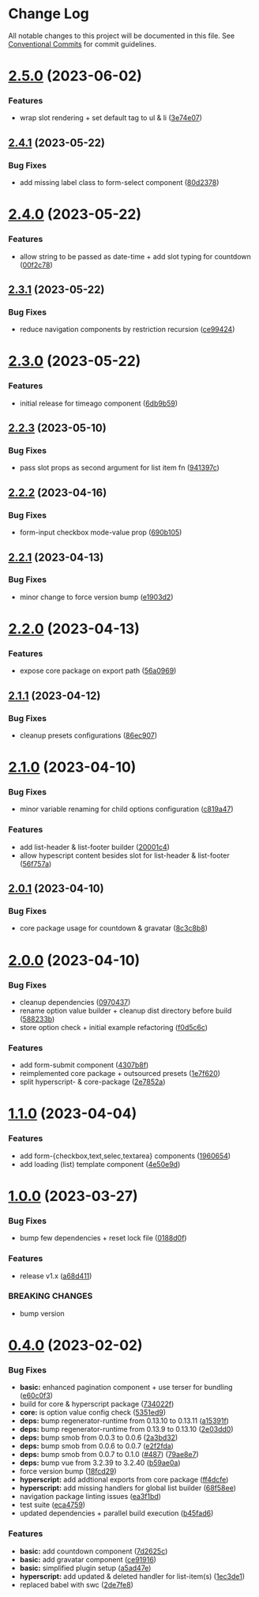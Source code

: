 # Change Log

All notable changes to this project will be documented in this file.
See [Conventional Commits](https://conventionalcommits.org) for commit guidelines.

# [2.5.0](https://github.com/Tada5hi/vue-layout/compare/v2.4.1...v2.5.0) (2023-06-02)


### Features

* wrap slot rendering + set default tag to ul & li ([3e74e07](https://github.com/Tada5hi/vue-layout/commit/3e74e0742a52aee24060e5fe29cbae3b9c25e915))





## [2.4.1](https://github.com/Tada5hi/vue-layout/compare/v2.4.0...v2.4.1) (2023-05-22)


### Bug Fixes

* add missing label class to form-select component ([80d2378](https://github.com/Tada5hi/vue-layout/commit/80d2378643503dfed0d3b896b8ecc74a88f75068))





# [2.4.0](https://github.com/Tada5hi/vue-layout/compare/v2.3.1...v2.4.0) (2023-05-22)


### Features

* allow string to be passed as date-time + add slot typing for countdown ([00f2c78](https://github.com/Tada5hi/vue-layout/commit/00f2c7889f3a4ae6e051605be1a5332ed85b1259))





## [2.3.1](https://github.com/Tada5hi/vue-layout/compare/v2.3.0...v2.3.1) (2023-05-22)


### Bug Fixes

* reduce navigation components by restriction recursion ([ce99424](https://github.com/Tada5hi/vue-layout/commit/ce99424160fb74ef91afc9a837f2672d5f3936b9))





# [2.3.0](https://github.com/Tada5hi/vue-layout/compare/v2.2.3...v2.3.0) (2023-05-22)


### Features

* initial release for timeago component ([6db9b59](https://github.com/Tada5hi/vue-layout/commit/6db9b593b7678bf9788141795559553ec8fdf860))





## [2.2.3](https://github.com/Tada5hi/vue-layout/compare/v2.2.2...v2.2.3) (2023-05-10)


### Bug Fixes

* pass slot props as second argument for list item fn ([941397c](https://github.com/Tada5hi/vue-layout/commit/941397c78cd33426de29533378de0aa5fb5b6aa1))





## [2.2.2](https://github.com/Tada5hi/vue-layout/compare/v2.2.1...v2.2.2) (2023-04-16)


### Bug Fixes

* form-input checkbox mode-value prop ([690b105](https://github.com/Tada5hi/vue-layout/commit/690b105fb754b1a852aaac9a75901cebff2d9209))





## [2.2.1](https://github.com/Tada5hi/vue-layout/compare/v2.2.0...v2.2.1) (2023-04-13)


### Bug Fixes

* minor change to force version bump ([e1903d2](https://github.com/Tada5hi/vue-layout/commit/e1903d234adde009549c14e32038f73601b90a28))





# [2.2.0](https://github.com/Tada5hi/vue-layout/compare/v2.1.1...v2.2.0) (2023-04-13)


### Features

* expose core package on export path ([56a0969](https://github.com/Tada5hi/vue-layout/commit/56a0969b174e9dacb2d8ae9cd3bf47ee1502c094))





## [2.1.1](https://github.com/Tada5hi/vue-layout/compare/v2.1.0...v2.1.1) (2023-04-12)


### Bug Fixes

* cleanup presets configurations ([86ec907](https://github.com/Tada5hi/vue-layout/commit/86ec907178074f3c351f48cf35acb2652ad17f45))





# [2.1.0](https://github.com/Tada5hi/vue-layout/compare/v2.0.1...v2.1.0) (2023-04-10)


### Bug Fixes

* minor variable renaming for child options configuration ([c819a47](https://github.com/Tada5hi/vue-layout/commit/c819a476e35b37263a374338fd8fc9b8ca914490))


### Features

* add list-header & list-footer builder ([20001c4](https://github.com/Tada5hi/vue-layout/commit/20001c4ff5a2b78c1d0d7bc6121a50c5bc8cb05a))
* allow hypescript content besides slot for list-header & list-footer ([56f757a](https://github.com/Tada5hi/vue-layout/commit/56f757a070869ee4b7c282a9e597952b4b60068a))





## [2.0.1](https://github.com/Tada5hi/vue-layout/compare/v2.0.0...v2.0.1) (2023-04-10)


### Bug Fixes

* core package usage for countdown & gravatar ([8c3c8b8](https://github.com/Tada5hi/vue-layout/commit/8c3c8b8b7298ad22f3a9b074174e74da71736930))





# [2.0.0](https://github.com/Tada5hi/vue-layout/compare/v1.1.0...v2.0.0) (2023-04-10)


### Bug Fixes

* cleanup dependencies ([0970437](https://github.com/Tada5hi/vue-layout/commit/097043750fb214fcec252ee16d5a6293372afdd7))
* rename option value builder + cleanup dist directory before build ([588233b](https://github.com/Tada5hi/vue-layout/commit/588233b0d030b050b46a90ff7d5b9dbb60c1c0d5))
* store option check + initial example refactoring ([f0d5c6c](https://github.com/Tada5hi/vue-layout/commit/f0d5c6c124b74fb3a06e00586a08026556e88a4b))


### Features

* add form-submit component ([4307b8f](https://github.com/Tada5hi/vue-layout/commit/4307b8f8e443a588865b5f7e88e99542ccf6a6b0))
* reimplemented core package + outsourced presets ([1e7f620](https://github.com/Tada5hi/vue-layout/commit/1e7f6205c0445098c55469ba9599cdfc52f07482))
* split hyperscript- & core-package ([2e7852a](https://github.com/Tada5hi/vue-layout/commit/2e7852a5c6d9e3de92bcec7faf8675c7bba1bf10))





# [1.1.0](https://github.com/Tada5hi/vue-layout/compare/v1.0.0...v1.1.0) (2023-04-04)


### Features

* add form-{checkbox,text,selec,textarea} components ([1960654](https://github.com/Tada5hi/vue-layout/commit/19606541c316ff91a603a81bf95e80a56114befe))
* add loading (list) template component ([4e50e9d](https://github.com/Tada5hi/vue-layout/commit/4e50e9d7d9969b9896969a9e56645fb6d40e16db))





# [1.0.0](https://github.com/Tada5hi/vue-layout/compare/v0.4.0...v1.0.0) (2023-03-27)


### Bug Fixes

* bump few dependencies + reset lock file ([0188d0f](https://github.com/Tada5hi/vue-layout/commit/0188d0f9be312512dc878ba3d2dea2e8e5173d3b))


### Features

* release v1.x ([a68d411](https://github.com/Tada5hi/vue-layout/commit/a68d41126035d153bfb3208508c0b8eb73b9cacb))


### BREAKING CHANGES

* bump version





# [0.4.0](https://github.com/Tada5hi/vue-layout/compare/v0.1.3...v0.4.0) (2023-02-02)


### Bug Fixes

* **basic:** enhanced pagination component + use terser for bundling ([e60c0f3](https://github.com/Tada5hi/vue-layout/commit/e60c0f3e79e6259872eb5d36726e965f808555e7))
* build for core & hyperscript package ([734022f](https://github.com/Tada5hi/vue-layout/commit/734022fb19bbdd2663d02252ef5699014a1d4558))
* **core:** is option value config check ([5351ed9](https://github.com/Tada5hi/vue-layout/commit/5351ed9e4792a49ac27140f5091dfe106442f1a8))
* **deps:** bump regenerator-runtime from 0.13.10 to 0.13.11 ([a15391f](https://github.com/Tada5hi/vue-layout/commit/a15391ffa87680ba05a7557b244651a88ae12708))
* **deps:** bump regenerator-runtime from 0.13.9 to 0.13.10 ([2e03dd0](https://github.com/Tada5hi/vue-layout/commit/2e03dd0c5b34a6fbc38c500a21406b92f89f0eb9))
* **deps:** bump smob from 0.0.3 to 0.0.6 ([2a3bd32](https://github.com/Tada5hi/vue-layout/commit/2a3bd3297dd915f5e9989728815bf960c383ea96))
* **deps:** bump smob from 0.0.6 to 0.0.7 ([e2f2fda](https://github.com/Tada5hi/vue-layout/commit/e2f2fda3d6ecfa75204a34d20554c346fde5b805))
* **deps:** bump smob from 0.0.7 to 0.1.0 ([#487](https://github.com/Tada5hi/vue-layout/issues/487)) ([79ae8e7](https://github.com/Tada5hi/vue-layout/commit/79ae8e77e85f03cbe069130cfc9992f9b8905c61))
* **deps:** bump vue from 3.2.39 to 3.2.40 ([b59ae0a](https://github.com/Tada5hi/vue-layout/commit/b59ae0ae2f9e4366caef983bf2109f2ff0210de6))
* force version bump ([18fcd29](https://github.com/Tada5hi/vue-layout/commit/18fcd297184a382e01dd5646747c458f344f38d5))
* **hyperscript:** add addtional exports from core package ([ff4dcfe](https://github.com/Tada5hi/vue-layout/commit/ff4dcfe94eb2bf9c6a5626cd066e4e2368056525))
* **hyperscript:** add missing handlers for global list builder ([68f58ee](https://github.com/Tada5hi/vue-layout/commit/68f58ee25ca723d5dc87eca0cd53cf00e8d847d5))
* navigation package linting issues ([ea3f1bd](https://github.com/Tada5hi/vue-layout/commit/ea3f1bdf6a38395f227fb3c05a2366c9c9692803))
* test suite ([eca4759](https://github.com/Tada5hi/vue-layout/commit/eca47591d3ee4dd3acb809f9cc32feeaf59fafc4))
* updated dependencies + parallel build execution ([b45fad6](https://github.com/Tada5hi/vue-layout/commit/b45fad676f724c71a980ed9d6d93539f75e547f4))


### Features

* **basic:** add countdown component ([7d2625c](https://github.com/Tada5hi/vue-layout/commit/7d2625c5aac9a294f33618fb257a4abebe23dd73))
* **basic:** add gravatar component ([ce91916](https://github.com/Tada5hi/vue-layout/commit/ce91916082e41f333d55bfbca1be7c77a1f7ebbb))
* **basic:** simplified plugin setup ([a5ad47e](https://github.com/Tada5hi/vue-layout/commit/a5ad47efa85aac4bf59c6130fdbab546cbcd194a))
* **hyperscript:** add updated & deleted handler for list-item(s) ([1ec3de1](https://github.com/Tada5hi/vue-layout/commit/1ec3de16ca5799783c21cb0949b3be32ed786db3))
* replaced babel with swc ([2de7fe8](https://github.com/Tada5hi/vue-layout/commit/2de7fe83d988596aa8f97ab6e84d63994584f0f8))
